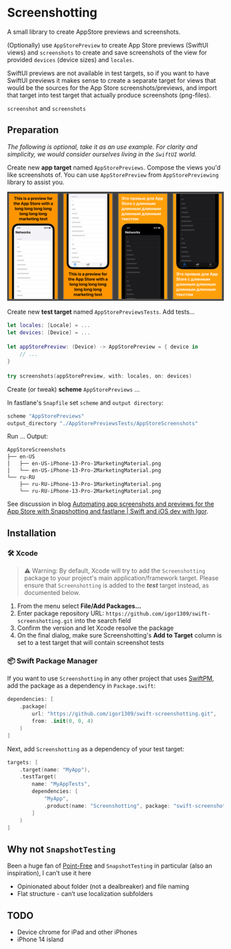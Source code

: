 # Screenshotting

A small library to create AppStore previews and screenshots.

(Optionally) use `AppStorePreview` to create App Store previews (SwiftUI views) and `screenshots` to create and save screenshots of the view for provided `devices` (device sizes) and `locales`.

SwiftUI previews are not available in test targets, so if you want to have SwiftUI previews it makes sense to create a separate target for views that would be the sources for the App Store screenshots/previews, and import that target into test target that actually produce screenshots (png-files).

`screenshot` and `screenshots`

## Preparation

_The following is optional, take it as an use example. For clarity and simplicity, we would consider ourselves living in the `SwiftUI` world._

Create new __app target__ named `AppStorePreviews`. Compose the views you'd like screenshots of. You can use `AppStorePreview` from `AppStorePreviewing` library to assist you.

![Previews](/Docs/previews.png)

Create new __test target__ named `AppStorePreviewsTests`. Add tests...

```swift
let locales: [Locale] = ...
let devices: [Device] = ...

let appStorePreview: (Device) -> AppStorePreview = { device in
    // ...
}

try screenshots(appStorePreview, with: locales, on: devices)
```

Create (or tweak) __scheme__ `AppStorePreviews` ...

In fastlane's `Snapfile` set `scheme` and `output directory`:

```ruby
scheme "AppStorePreviews"
output_directory "./AppStorePreviewsTests/AppStoreScreenshots"
```

Run ... Output:

```
AppStoreScreenshots
├── en-US
│   ├── en-US-iPhone-13-Pro-1MarketingMaterial.png
│   └── en-US-iPhone-13-Pro-2MarketingMaterial.png
└── ru-RU
    ├── ru-RU-iPhone-13-Pro-1MarketingMaterial.png
    └── ru-RU-iPhone-13-Pro-2MarketingMaterial.png
```

See discussion in blog [Automating app screenshots and previews for the App Store with Snapshotting and fastlane | Swift and iOS dev with Igor](https://igor1309.dev/articles/2022/2022-08-20-fastlane-screenshots/).

## Installation

### 🛠 Xcode

> ⚠️ Warning: By default, Xcode will try to add the `Screenshotting` package to your project's main application/framework target. Please ensure that `Screenshotting` is added to the ___test___ target instead, as documented below.

1. From the menu select **File/Add Packages…**
2. Enter package repository URL: `https://github.com/igor1309/swift-screenshotting.git` into the search field
3. Confirm the version and let Xcode resolve the package
4. On the final dialog, make sure Screenshotting's **Add to Target** column is set to a test target that will contain screenshot tests

### 📦 Swift Package Manager

If you want to use `Screenshotting` in any other project that uses [SwiftPM](https://swift.org/package-manager/), add the package as a dependency in `Package.swift`:

```swift
dependencies: [
    .package(
        url: "https://github.com/igor1309/swift-screenshotting.git",
        from: .init(0, 0, 4)
    )
]
```

Next, add `Screenshotting` as a dependency of your test target:

```swift
targets: [
    .target(name: "MyApp"),
    .testTarget(
        name: "MyAppTests",
        dependencies: [
            "MyApp",
            .product(name: "Screenshotting", package: "swift-screenshotting")
        ]
    )
]
```

## Why not `SnapshotTesting`

Been a huge fan of [Point-Free](https://www.pointfree.co) and `SnapshotTesting` in particular (also an inspiration), I can’t use it here

* Opinionated about folder (not a dealbreaker) and file naming
* Flat structure - can’t use localization subfolders

## TODO

* Device chrome for iPad and other iPhones
* iPhone 14 island
